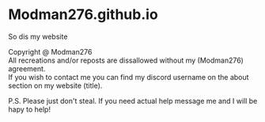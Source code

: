 # Modman276.github.io

So dis my website

Copyright @ Modman276 </br>
All recreations and/or reposts are dissallowed without my (Modman276) agreement. </br>
If you wish to contact me you can find my discord username on the about section on my website (title). </br>

P.S. Please just don't steal. If you need actual help message me and I will be hapy to help!